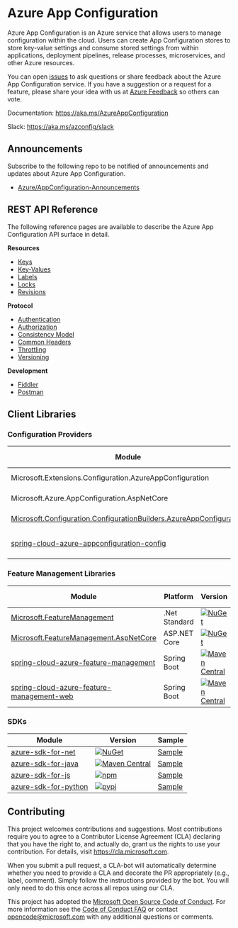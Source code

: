 # Azure App Configuration

Azure App Configuration is an Azure service that allows users to manage configuration within the cloud. Users can create App Configuration stores to store key-value settings and consume stored settings from within applications, deployment pipelines, release processes, microservices, and other Azure resources.

You can open [issues](https://github.com/Azure/AppConfiguration/issues?utf8=%E2%9C%93&q=is%3Aissue) to ask questions or share feedback about the Azure App Configuration service. If you have a suggestion or a request for a feature, please share your idea with us at [Azure Feedback](https://feedback.azure.com/forums/920545-azure-app-configuration) so others can vote.

Documentation: https://aka.ms/AzureAppConfiguration

Slack: https://aka.ms/azconfig/slack

## Announcements
Subscribe to the following repo to be notified of announcements and updates about Azure App Configuration.
  * [Azure/AppConfiguration-Announcements](https://github.com/Azure/AppConfiguration-Announcements)

## REST API Reference

The following reference pages are available to describe the Azure App Configuration API surface in detail.

**Resources**
  * [Keys](./docs/REST/keys.md)
  * [Key-Values](./docs/REST/kv.md)
  * [Labels](./docs/REST/labels.md)
  * [Locks](./docs/REST/locks.md)
  * [Revisions](./docs/REST/revisions.md)

**Protocol**
  * [Authentication](./docs/REST/authentication/index.md)
  * [Authorization](./docs/REST/authorization/index.md)
  * [Consistency Model](./docs/REST/consistency.md)
  * [Common Headers](./docs/REST/headers.md)
  * [Throttling](./docs/REST/throttling.md)
  * [Versioning](./docs/REST/versioning.md)

**Development**
  * [Fiddler](./docs/REST/fiddler.md)
  * [Postman](./docs/REST/postman.md)

## Client Libraries

### Configuration Providers

Module | Platform | Version | Sample | Release Notes
------ | -------- | ------- | ------ | -------------
Microsoft.Extensions.Configuration.AzureAppConfiguration | .Net Standard | [![NuGet](https://img.shields.io/nuget/v/Microsoft.Extensions.Configuration.AzureAppConfiguration.svg?color=blue)](https://www.nuget.org/packages/Microsoft.Azure.AppConfiguration.AspNetCore/) | [Sample](https://github.com/Azure/AppConfiguration/tree/master/examples/DotNetCore) | [Release Notes](https://github.com/Azure/AppConfiguration/blob/master/releaseNotes/MicrosoftAzureAppConfigurationAspNetCore.md)
Microsoft.Azure.AppConfiguration.AspNetCore | ASP&#46;NET Core | [![NuGet](https://img.shields.io/nuget/v/Microsoft.Azure.AppConfiguration.AspNetCore.svg?color=blue)](https://www.nuget.org/packages/Microsoft.Azure.AppConfiguration.AspNetCore/) | [Sample](https://github.com/Azure/AppConfiguration/tree/master/examples/DotNetCore) | [Release Notes](https://github.com/Azure/AppConfiguration/blob/master/releaseNotes/MicrosoftExtensionsConfigurationAzureAppConfiguration.md)
[Microsoft.Configuration.ConfigurationBuilders.AzureAppConfiguration](https://github.com/aspnet/MicrosoftConfigurationBuilders/tree/master/src/AzureAppConfig) | .NET Framework | [![NuGet](https://img.shields.io/nuget/v/Microsoft.Configuration.ConfigurationBuilders.AzureAppConfiguration.svg?color=blue)](https://www.nuget.org/packages/Microsoft.Configuration.ConfigurationBuilders.AzureAppConfiguration/) |  | 
[spring-cloud-azure-appconfiguration-config](https://github.com/microsoft/spring-cloud-azure/tree/master/spring-cloud-azure-appconfiguration-confige) | Spring Boot | [![Maven Central](https://img.shields.io/maven-central/v/com.microsoft.azure/spring-cloud-azure-appconfiguration-config.svg?color=blue)](https://search.maven.org/search?q=a:spring-cloud-azure-appconfiguration-config) | [Sample](https://github.com/microsoft/spring-cloud-azure/tree/master/spring-cloud-azure-samples/azure-appconfiguration-sample) | [Release Notes](https://github.com/Azure/AppConfiguration/blob/master/releaseNotes/SpringCloudAzureAppConfigurationConfig.md)

### Feature Management Libraries

Module | Platform | Version | Sample | Release Notes
------ | -------- | ------- | ------ | -------------
[Microsoft.FeatureManagement](https://github.com/microsoft/FeatureManagement-Dotnet) | .Net Standard | [![NuGet](https://img.shields.io/nuget/v/Microsoft.FeatureManagement.svg?color=blue)](https://www.nuget.org/packages/Microsoft.FeatureManagement) | [Sample](https://github.com/microsoft/FeatureManagement-Dotnet/tree/dev/examples) | [Release Notes](https://github.com/Azure/AppConfiguration/blob/master/releaseNotes/Microsoft.Featuremanagement.md)
[Microsoft.FeatureManagement.AspNetCore](https://github.com/microsoft/FeatureManagement-Dotnet) | ASP&#46;NET Core | [![NuGet](https://img.shields.io/nuget/v/Microsoft.FeatureManagement.AspNetCore.svg?color=blue)](https://www.nuget.org/packages/Microsoft.FeatureManagement.AspNetCore) | [Sample](https://github.com/microsoft/FeatureManagement-Dotnet/tree/dev/examples) | [Release Notes](https://github.com/Azure/AppConfiguration/blob/master/releaseNotes/Microsoft.Featuremanagement.md)
[spring-cloud-azure-feature-management](https://github.com/microsoft/spring-cloud-azure/tree/master/spring-cloud-azure-feature-management) | Spring Boot | [![Maven Central](https://img.shields.io/maven-central/v/com.microsoft.azure/spring-cloud-azure-feature-management.svg?color=blue)](https://search.maven.org/search?q=a:spring-cloud-azure-feature-management) | [Sample](https://github.com/microsoft/spring-cloud-azure/tree/master/spring-cloud-azure-samples/feature-management-sample) | [Release Notes](https://github.com/Azure/AppConfiguration/blob/master/releaseNotes/SpringCloudAzureFeatureManagement.md)
[spring-cloud-azure-feature-management-web](https://github.com/microsoft/spring-cloud-azure/tree/master/spring-cloud-azure-feature-management-web) | Spring Boot | [![Maven Central](https://img.shields.io/maven-central/v/com.microsoft.azure/spring-cloud-azure-feature-management-web.svg?color=blue)](https://search.maven.org/search?q=a:spring-cloud-azure-feature-management-web) | [Sample](https://github.com/microsoft/spring-cloud-azure/tree/master/spring-cloud-azure-samples/feature-management-web-sample) | [Release Notes](https://github.com/Azure/AppConfiguration/blob/master/releaseNotes/SpringCloudAzureFeatureManagement.md)

### SDKs

Module | Version | Sample
-------|--- | ---
[azure-sdk-for-net](https://github.com/Azure/azure-sdk-for-net/tree/master/sdk/appconfiguration/Azure.Data.AppConfiguration) | [![NuGet](https://img.shields.io/nuget/v/Azure.Data.AppConfiguration.svg?color=blue)](https://www.nuget.org/packages/Azure.Data.AppConfiguration/) | [Sample](https://github.com/Azure/azure-sdk-for-net/tree/master/sdk/appconfiguration/Azure.Data.AppConfiguration/samples)
[azure-sdk-for-java](https://github.com/Azure/azure-sdk-for-java/tree/master/sdk/appconfiguration/azure-data-appconfiguration) | [![Maven Central](https://img.shields.io/maven-central/v/com.azure/azure-data-appconfiguration.svg?color=blue)](https://search.maven.org/#search%7Cga%7C1%7Ca%3A%22spring-cloud-starter-azure-appconfiguration-config%22) | [Sample](https://github.com/Azure/azure-sdk-for-java/tree/master/sdk/appconfiguration/azure-data-appconfiguration/src/samples)
[azure-sdk-for-js](https://github.com/Azure/azure-sdk-for-js/tree/master/sdk/appconfiguration) | [![npm](https://img.shields.io/npm/v/@azure/app-configuration.svg?color=blue)](https://www.npmjs.com/package/@azure/app-configuration) | [Sample](https://github.com/Azure/azure-sdk-for-js/tree/master/sdk/appconfiguration/app-configuration/samples)
[azure-sdk-for-python](https://github.com/Azure/azure-sdk-for-python/tree/master/sdk/appconfiguration) | [![pypi](https://img.shields.io/pypi/v/azure-appconfiguration.svg?color=blue)](https://pypi.org/project/azure-appconfiguration/) | [Sample](https://github.com/Azure/azure-sdk-for-python/tree/master/sdk/appconfiguration/azure-appconfiguration/samples)

## Contributing

This project welcomes contributions and suggestions.  Most contributions require you to agree to a
Contributor License Agreement (CLA) declaring that you have the right to, and actually do, grant us
the rights to use your contribution. For details, visit https://cla.microsoft.com.

When you submit a pull request, a CLA-bot will automatically determine whether you need to provide
a CLA and decorate the PR appropriately (e.g., label, comment). Simply follow the instructions
provided by the bot. You will only need to do this once across all repos using our CLA.

This project has adopted the [Microsoft Open Source Code of Conduct](https://opensource.microsoft.com/codeofconduct/).
For more information see the [Code of Conduct FAQ](https://opensource.microsoft.com/codeofconduct/faq/) or
contact [opencode@microsoft.com](mailto:opencode@microsoft.com) with any additional questions or comments.
